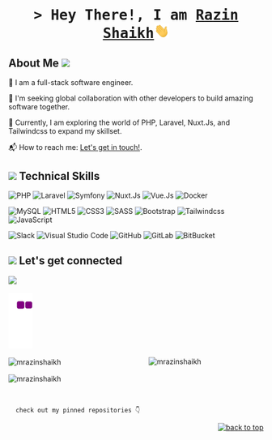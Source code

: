 <!-- Intro Start -->
<h1 align="center">
        <samp>&gt; Hey There!, I am
                <b><a target="_blank" href="https://github.com/mrazinshaikh">Razin Shaikh</a></b><img src="wave.gif" width="30">
        </samp>
</h1>
<!-- Intro End -->
<!-- About Me Start  -->
<h2> About Me <img src="https://media.giphy.com/media/mGcNjsfWAjY5AEZNw6/giphy.gif" width="50">️</h2>

🔭 I am a full-stack software engineer.

💃 I'm seeking global collaboration with other developers to build amazing software together.

🌱 Currently, I am exploring the world of PHP, Laravel, Nuxt.Js, and Tailwindcss to expand my skillset.

📬 How to reach me: [Let's get in touch!](https://www.linkedin.com/in/mrazinshaikh/).




<!-- About Me End  -->

<!-- Technical Skills Start  -->
<h2><img src="https://media.giphy.com/media/cmCEsJZHYBPels360q/giphy.gif" width="50"> Technical Skills</h2>

![PHP](https://img.shields.io/badge/PHP-3776AB?style=for-the-badge&logo=PHP&logoColor=white)
![Laravel](https://img.shields.io/badge/Laravel-FF2D20?style=for-the-badge&logo=laravel&logoColor=white)
![Symfony](https://img.shields.io/badge/Symfony-1A171B?style=for-the-badge&logo=Symfony&logoColor=white)
![Nuxt.Js](https://img.shields.io/badge/Nuxt.Js-00DC82?style=for-the-badge&logo=Nuxt.Js&logoColor=white)
![Vue.Js](https://img.shields.io/badge/Vue.Js-42b883?style=for-the-badge&logo=Vue.Js&logoColor=white)
![Docker](https://img.shields.io/static/v1?style=for-the-badge&message=Docker&color=2496ED&logo=Docker&logoColor=FFFFFF&label=)


![MySQL](https://img.shields.io/badge/MySQL-00000F?style=for-the-badge&logo=mysql&logoColor=white)
![HTML5](https://img.shields.io/badge/html5-%23E34F26.svg?style=for-the-badge&logo=html5&logoColor=white) 
![CSS3](https://img.shields.io/badge/CSS-239120?&style=for-the-badge&logo=css3&logoColor=white) 
![SASS](https://img.shields.io/badge/SASS-hotpink.svg?style=for-the-badge&logo=SASS&logoColor=white)
![Bootstrap](https://img.shields.io/badge/Bootstrap-563D7C?style=for-the-badge&logo=bootstrap&logoColor=white) 
![Tailwindcss](https://img.shields.io/badge/Tailwindcss-38bdf8?style=for-the-badge&logo=Tailwindcss&logoColor=white) 
![JavaScript](https://img.shields.io/badge/JavaScript-323330?style=for-the-badge&logo=javascript&logoColor=F7DF1E)


![Slack](https://img.shields.io/badge/Slack-4A154B?style=for-the-badge&logo=slack&logoColor=white)
![Visual Studio Code](https://img.shields.io/badge/Visual%20Studio%20Code-0078d7.svg?style=for-the-badge&logo=visual-studio-code&logoColor=white)
![GitHub](https://img.shields.io/badge/github-%23121011.svg?style=for-the-badge&logo=github&logoColor=white)
![GitLab](https://img.shields.io/badge/gitlab-E24329.svg?style=for-the-badge&logo=gitlab&logoColor=white)
![BitBucket](https://img.shields.io/badge/BitBucket-2684FF.svg?style=for-the-badge&logo=BitBucket&logoColor=white) <br>

<!-- Technical Skills End  -->

<!-- Connection Start -->
<h2>
    <img src="https://media.giphy.com/media/LnQjpWaON8nhr21vNW/giphy.gif" width="50"> 
    Let's get connected 
</h2>

<div>
<!-- LinkedIn -->
<a target="_blank"href="https://www.linkedin.com/in/mrazinshaikh/"><img src="https://img.shields.io/badge/linkedin-%230077B5.svg?&style=for-the-badge&logo=linkedin&logoColor=white" /></a>&nbsp;&nbsp; 
<!-- Stakoverflow -->
<!-- <a target="_blank"href="https://stackoverflow.com/users/14355858/summer"><img src="https://img.shields.io/badge/-Stackoverflow-FE7A16?style=for-the-badge&logo=stack-overflow&logoColor=white" /></a>&nbsp;&nbsp; 
</div> -->
<!-- Connection End -->

<!-- Snake Gif -->
![snake gif](https://github.com/mrazinshaikh/mrazinshaikh/blob/output/github-contribution-grid-snake.gif)

<div>
    <p>
        <img align="right" src="https://github-readme-stats.vercel.app/api/top-langs?username=mrazinshaikh&show_icons=true&locale=en&layout=compact" alt="mrazinshaikh" width="45%" />
    </p>
    <p>
        <img align="center" src="https://github-readme-streak-stats.herokuapp.com/?user=mrazinshaikh&" alt="mrazinshaikh" width="52%"/>
    </p>
  <p>
        <img align="center" src="https://github-readme-stats.vercel.app/api?username=mrazinshaikh&show_icons=true&locale=en&layout=compact" alt="mrazinshaikh" width="52%"/>
    </p>

</div>

<br> 

```
  check out my pinned repositories 👇
```

<p align="right"><a href="#top"><img src="https://img.shields.io/static/v1?label&message=back+to+top&color=blue&style=flat&logo" alt="back to top" /></a></p>
